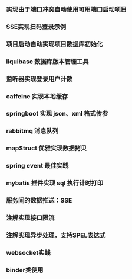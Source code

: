 ### 实现由于端口冲突自动使用可用端口启动项目

### SSE实现扫码登录示例

### 项目启动自动实现项目数据库初始化

### liquibase 数据库版本管理工具

### 监听器实现登录用户计数

### caffeine 实现本地缓存

### springboot 实现 json、xml 格式传参

### rabbitmq 消息队列

### mapStruct 优雅实现数据拷贝

### spring event 最佳实践

### mybatis 插件实现 sql 执行计时打印

### 服务间的数据推送：SSE

### 注解实现接口限流

### 注解实现异步处理，支持SPEL表达式

### websocket实践

### binder类使用

